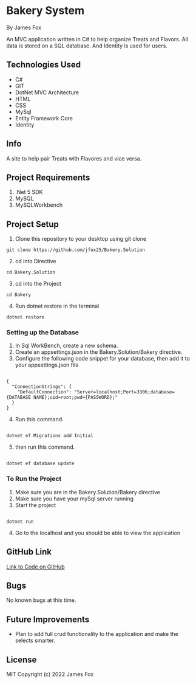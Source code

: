 # Bakery System

By James Fox

An MVC application written in C# to help organize Treats and Flavors. All data is stored on a SQL database. And Identity is used for users.

## Technologies Used

- C#
- GIT
- DotNet MVC Architecture
- HTML
- CSS
- MySql
- Entity Framework Core
- Identity

## Info

A site to help pair Treats with Flavores and vice versa.

## Project Requirements

1. .Net 5 SDK
2. MySQL
3. MySQLWorkbench

## Project Setup

1. Clone this repository to your desktop using git clone

```
git clone https://github.com/jfox25/Bakery.Solution
```

2. cd into Directive

```
cd Bakery.Solution
```

3. cd into the Project

```
cd Bakery
```

4. Run dotnet restore in the terminal

```
dotnet restore
```

### Setting up the Database

1. In Sql WorkBench, create a new schema.
2. Create an appsettings.json in the Bakery.Solution/Bakery directive.
3. Configure the following code snippet for your database, then add it to your appsettings.json file

```

{
  "ConnectionStrings": {
    "DefaultConnection": "Server=localhost;Port=3306;database={DATABASE NAME};uid=root;pwd={PASSWORD};"
  }
}

```

4. Run this command.

```

dotnet ef Migrations add Initial

```

5. then run this command.

```

dotnet ef database update

```

### To Run the Project

1. Make sure you are in the Bakery.Solution/Bakery directive
2. Make sure you have your mySql server running
3. Start the project

```

dotnet run

```

4. Go to the localhost and you should be able to view the application

## GitHub Link

[Link to Code on GitHub](https://github.com/jfox25/Bakery.Solution)

## Bugs

No known bugs at this time.

## Future Improvements

- Plan to add full crud functionality to the application and make the selects smarter.

## License

MIT
Copyright (c) 2022 James Fox

```

```
